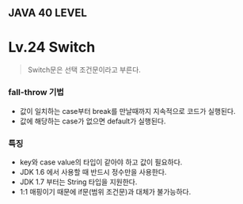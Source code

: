 ## JAVA 40 LEVEL
# Lv.24 Switch

> Switch문은 선택 조건문이라고 부른다.

### fall-throw 기법
- 값이 일치하는 case부터 break를 만날때까지 지속적으로 코드가 실행된다.
- 값에 해당하는 case가 없으면 default가 실행된다.

### 특징
- key와 case value의 타입이 같아야 하고 값이 필요하다.
- JDK 1.6 에서 사용할 때 반드시 정수만을 사용한다.
- JDK 1.7 부터는 String 타입을 지원한다.
- 1:1 매핑이기 때문에 if문(범위 조건문)과 대체가 불가능하다.